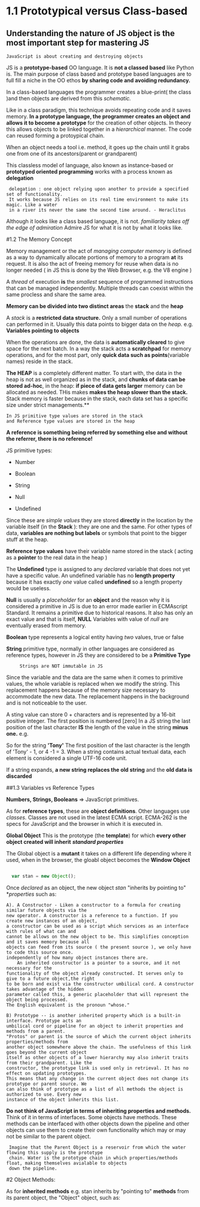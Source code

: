 # 1.1 Prototypical versus Class-based

## Understanding the nature of JS object is the most important step for mastering JS

	JavaScript is about creating and destroying objects

JS is a **prototype-based** OO language. It is **not a classed based** like Python is. The main purpose of class based and prototype based languages are to full fill a niche in the OO ethos **by sharing code and avoiding redundancy.**

In a class-based languages the programmer creates a blue-print( the class )and then objects are derived from this *schematic.*

Like in a class paradigm, this technique avoids repeating code and it saves memory. **In a prototype language, the programmer creates an object and allows it to become a prototype** for the creation of other objects. In theory this allows objects to be linked together in a *hierarchical* manner. The code can reused forming a protoypical chain.

When an object needs a tool i.e. method, it goes up the chain until it grabs one from one of its ancestors(parent or grandparent)

This classless model of language, also known as instance-based or **prototyped oriented programming** works with a process known as **delegation**

     delegation : one object relying upon another to provide a specified set of functionality.
     It works because JS relies on its real time environment to make its magic. Like a water
     in a river its never the same the second time around. - Heraclitus

Although it looks like a class based language, it is not. *familiarity takes off the edge of admiration*
Admire JS for what it is not by what it looks like.


#1.2 The Memory Concept

Memory management or the act of *managing computer memory* is defined as a way to dynamically allocate portions of memory to a program **at** its request. It is also the act of freeing memory for reuse when data is no longer needed ( in JS this is done by the Web Browser, e.g. the V8 engine )

A *thread* of execution **is** the *smallest* sequence of programmed instructions that can be managed independently. Multiple threads can coexist within the same procless and share the same area.

**Memory can be divided into two distinct areas** the **stack** and the **heap**

A *stack* is a **restricted data structure.** Only a small number of operations can performed in it. Usually this data points to bigger data on the *heap.* e.g. **Variables pointing to objects**

When the operations are done, the data is **automatically cleared** to give space for the next batch. In a way the stack acts a **scratchpad** for memory operations, and for the most part, only **quick data such as points**(variable names) reside in the stack.

**The HEAP** is a completely different matter. To start with, the data in the heap is not as well organized as in the stack, and **chunks of data can be stored ad-hoc**, in the heap: **if piece of data gets larger** memory can be allocated as needed.
THis makes **makes the heap slower than the stack.** Stack memory is faster because in the stack, each data set has a specific size under strict managements.**

	In JS primitive type values are stored in the stack
	and Reference type values are stored in the heap

**A reference is something being referred by something else and without the referrer, there is no reference!**

JS primitive types:

   * Number

   * Boolean

   * String

   * Null

   * Undefined

Since these are *simple values* they are stored **directly** in the location by the variable itself (in the **Stack** ): they are one and the same. For other types of data, **variables are nothing but labels** or symbols that point to the bigger stuff at the heap.

**Reference type values** have their variable name stored in the stack ( acting as a **pointer** to the real data in the heap )

The **Undefined** type is assigned to any *declared* variable that does not yet have a specific value. An undefined variable has no **length property** because it has exactly *one* value called **undefined** so a length property would be useless.

**Null** is usually a *placeholder* for an **object** and the reason why it is considered a primitive in JS is due to an error made earlier in ECMAscript Standard. It remains a primitive due to historical reasons. It also has only an exact value and that is itself, **NULL** Variables with value of *null* are eventually erased from memory.

**Boolean** type represents a logical entity having *two* values, true or false

**String** primitive type, normally in other languages are considered as reference types, however in JS they are considered to be a **Primitive Type**

         Strings are NOT immutable in JS

Since the variable and the data are the same when it comes to primitive values, the whole variable is replaced when we modify the string. This replacement happens because of the memory size necessary to accommodate the new data. The replacement happens in the background and is not noticeable to the user.


A sting value can store 0 + characters and is represented by a 16-bit positive integer. The first position is numbered [zero]
In a JS string the last position of the last character **IS** the length of the value in the string **minus one.** e.g.

So for the string **'Tony'** The first position of the last character is the length of 'Tony' - 1, or 4 -1 = 3. When a string contains actual textual data, each element is considered a single UTF-16 code unit.

If a string expands, **a new string replaces the old string** and the **old data is discarded**



##1.3 Variables vs Reference Types

**Numbers, Strings, Booleans** => JavaScript primitives.

As for **reference types**, these are **object definitions**. Other languages use *classes.* Classes are not used in the latest ECMA script. ECMA-262 is the specs for JavaScript and the browser in which it is executed in.

**Global Object** This is the prototype (the **template**) for which **every other object created will inherit** ***standard properties***

The Global object is a **mutant** it takes on a different life depending where it used, when in the browser, the gloabl object becomes the **Window Object**


```Javascript

  var stan = new Object();

```

Once *declared* as an object, the new object *stan* "inherits by pointing to" **properties* such as:

    A). A Constructor - Liken a constructor to a formula for creating similar future objects via the
    new operator. A constructor is a reference to a function. If you create new instances of an object,
    a constructor can be used as a script which services as an interface with rules of what can and
    cannot be allows on the new object to be. This simplifies conception and it saves memory because all
    objects can feed from its source ( the present source ), we only have to code this source once.
    independently of how many object instances there are.
    	An inherited constructor is a pointer to a source, and it not necessary for the
    functionality of the object already constructed. It serves only to give to a future object,the right
    to be born and exist via the constructor umbilical cord. A constructor takes advantage of the hidden
    parameter called this, a generic placeholder that will represent the object being processed.
    The English equivalent is the pronoun "whose."

    B) Prototype -- is another inherited property which is a built-in interface. Prototype acts an
    umbilical cord or pipeline for an object to inherit properties and methods from a parent.
    "Protos" or parent is the source of which the current object inherits properties/methods from
    another object somewhere above the chain. The usefulness of this link goes beyond the current object
    itself as other objects of a lower hierarchy may also inherit traits from their grandparent. Like the
    constructor, the prototype link is used only in retrieval. It has no effect on updating prototypes.
    This means that any change in the current object does not change its prototype or parent source. We
    can also think of prototype as a list of all methods the object is authorized to use. Every new
    instance of the object inherits this list.

**Do not think of JavaScript in terms of inheriting properties and methods.** Think of it in terms of interfaces. Some objects have methods. These methods can be interfaced with other objects down the pipeline and other objects can use them to create their own functionality which may or may not be similar to the parent object.

     Imagine that the Parent Object is a reservoir from which the water flowing this supply is the prototype
     chain. Water is the prototype chain in which properties/methods float, making themselves avialable to objects
     down the pipeline.

#2 Object Methods:

As for **inherited methods** e.g. stan inherits by "pointing to" **methods** from its parent object, the "Object" object, such as:

